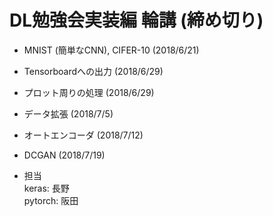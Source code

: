 # DL勉強会実装編 輪講 (締め切り)

- MNIST (簡単なCNN), CIFER-10 (2018/6/21)
- Tensorboardへの出力 (2018/6/29)
- プロット周りの処理 (2018/6/29)
- データ拡張 (2018/7/5)
- オートエンコーダ (2018/7/12)
- DCGAN (2018/7/19)

- 担当  
keras: 長野  
pytorch: 阪田